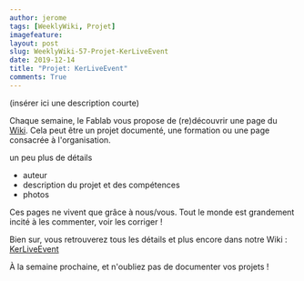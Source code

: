 ```yaml
---
author: jerome
tags: [WeeklyWiki, Projet]
imagefeature:
layout: post
slug: WeeklyWiki-57-Projet-KerLiveEvent
date: 2019-12-14
title: "Projet: KerLiveEvent"
comments: True
---
```


(insérer ici une description courte)

Chaque semaine, le Fablab vous propose de (re)découvrir une page du [Wiki](https://wiki.fablab-lannion.org). Cela peut être un projet documenté, une formation ou une page consacrée à l'organisation.

un peu plus de détails
* auteur
* description du projet et des compétences
* photos

Ces pages ne vivent que grâce à nous/vous. Tout le monde est grandement incité à les commenter, voir les corriger !

Bien sur, vous retrouverez tous les détails et plus encore dans notre Wiki : [KerLiveEvent](https://wiki.fablab-lannion.org/index.php?title=KerLiveEvent)

À la semaine prochaine, et n'oubliez pas de documenter vos projets !

